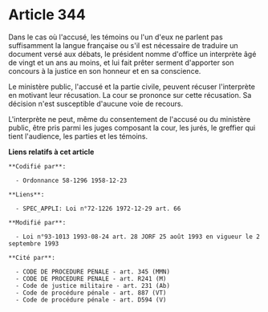 # Article 344

Dans le cas où l'accusé, les témoins ou l'un d'eux ne parlent pas suffisamment la langue française ou s'il est nécessaire de
traduire un document versé aux débats, le président nomme d'office un interprète âgé de vingt et un ans au moins, et lui fait
prêter serment d'apporter son concours à la justice en son honneur et en sa conscience.

Le ministère public, l'accusé et la partie civile, peuvent récuser l'interprète en motivant leur récusation. La cour se
prononce sur cette récusation. Sa décision n'est susceptible d'aucune voie de recours.

L'interprète ne peut, même du consentement de l'accusé ou du ministère public, être pris parmi les juges composant la cour,
les jurés, le greffier qui tient l'audience, les parties et les témoins.

**Liens relatifs à cet article**

	**Codifié par**:

	  - Ordonnance 58-1296 1958-12-23

	**Liens**:

	  - SPEC_APPLI: Loi n°72-1226 1972-12-29 art. 66

	**Modifié par**:

	  - Loi n°93-1013 1993-08-24 art. 28 JORF 25 août 1993 en vigueur le 2 septembre 1993

	**Cité par**:

	  - CODE DE PROCEDURE PENALE - art. 345 (MMN)
	  - CODE DE PROCEDURE PENALE - art. R241 (M)
	  - Code de justice militaire - art. 231 (Ab)
	  - Code de procédure pénale - art. 887 (VT)
	  - Code de procédure pénale - art. D594 (V)
